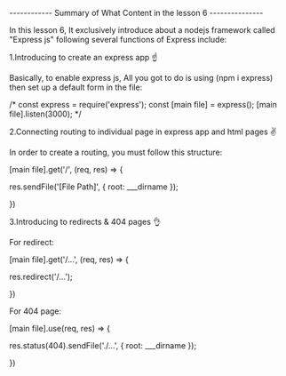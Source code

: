 ------------ Summary of What Content in the lesson 6 ---------------

In this lesson 6, It exclusively introduce about a nodejs framework called "Express js" following 
several functions of Express include:

1.Introducing to create an express app ☝️

Basically, to enable express js, All you got to do is using (npm i express) then set up a default form in the file:

/*
const express = require('express');
const [main file] = express();
[main file].listen(3000);
*/

2.Connecting routing to individual page in express app and html pages ✌️

In order to create a routing, you must follow this structure:

[main file].get('/', (req, res) => {

  res.sendFile('[File Path]', { root: ___dirname });
  
})

3.Introducing to redirects & 404 pages 👌

For redirect:

[main file].get('/...', (req, res) => {

  res.redirect('/...');
  
})

For 404 page:

[main file].use(req, res) => {

  res.status(404).sendFile('./...', { root: ___dirname });
  
})
